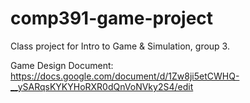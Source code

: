 # comp391-game-project
Class project for Intro to Game &amp; Simulation, group 3.

Game Design Document:
https://docs.google.com/document/d/1Zw8ji5etCWHQ-__ySARqsKYKYHoRXR0dQnVoNVky2S4/edit

